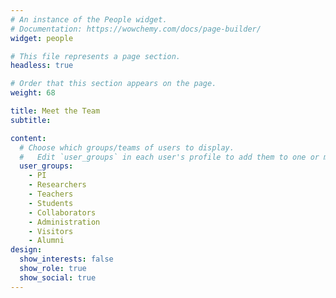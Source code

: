 ```yaml
---
# An instance of the People widget.
# Documentation: https://wowchemy.com/docs/page-builder/
widget: people

# This file represents a page section.
headless: true

# Order that this section appears on the page.
weight: 68

title: Meet the Team
subtitle:

content:
  # Choose which groups/teams of users to display.
  #   Edit `user_groups` in each user's profile to add them to one or more of these groups.
  user_groups:
    - PI
    - Researchers
    - Teachers
    - Students
    - Collaborators
    - Administration
    - Visitors
    - Alumni
design:
  show_interests: false
  show_role: true
  show_social: true
---
```

